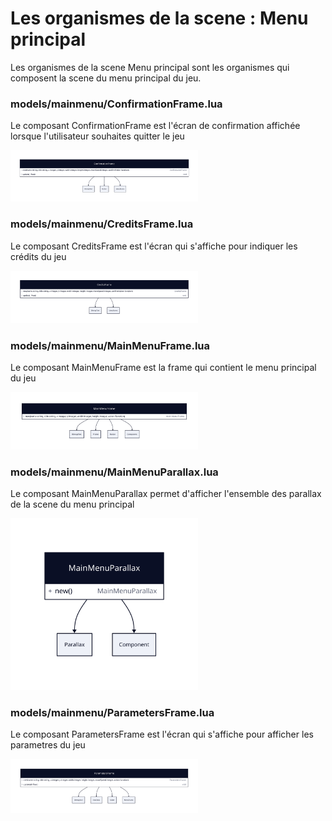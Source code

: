 # Les organismes de la scene : Menu principal

Les organismes de la scene Menu principal sont les organismes qui composent la scene du menu principal du jeu.

### models/mainmenu/ConfirmationFrame.lua

Le composant ConfirmationFrame est l'écran de confirmation affichée lorsque l'utilisateur souhaites quitter le jeu

<img src="./confirmation-frame.svg" width="300">

### models/mainmenu/CreditsFrame.lua

Le composant CreditsFrame est l'écran qui s'affiche pour indiquer les crédits du jeu

<img src="./credits-frame.svg" width="300">

### models/mainmenu/MainMenuFrame.lua

Le composant MainMenuFrame est la frame qui contient le menu principal du jeu

<img src="./main-menu-frame.svg" width="300">

### models/mainmenu/MainMenuParallax.lua

Le composant MainMenuParallax permet d'afficher l'ensemble des parallax de la scene du menu principal

<img src="./main-menu-parallax.svg" width="300">

### models/mainmenu/ParametersFrame.lua

Le composant ParametersFrame est l'écran qui s'affiche pour afficher les parametres du jeu

<img src="./parameters-frame.svg" width="300">